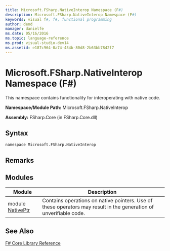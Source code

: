 ```yaml
---
title: Microsoft.FSharp.NativeInterop Namespace (F#)
description: Microsoft.FSharp.NativeInterop Namespace (F#)
keywords: visual f#, f#, functional programming
author: dend
manager: danielfe
ms.date: 05/16/2016
ms.topic: language-reference
ms.prod: visual-studio-dev14
ms.assetid: e187c964-0a74-434b-80d8-2b63bb7842f7 
---
```


# Microsoft.FSharp.NativeInterop Namespace (F#)

This namespace contains functionality for interoperating with native code.

**Namespace/Module Path:** Microsoft.FSharp.NativeInterop

**Assembly:** FSharp.Core (in FSharp.Core.dll)


## Syntax

```
namespace Microsoft.FSharp.NativeInterop
```

## Remarks

## Modules


|Module|Description|
|------|-----------|
|module [NativePtr](http://msdn.microsoft.com/en-us/library/8d26f532-a190-4139-9722-c44f920c5e11)|Contains operations on native pointers. Use of these operators may result in the generation of unverifiable code.|

## See Also
[F&#35; Core Library Reference](FSharp-Core-Library-Reference.md)

